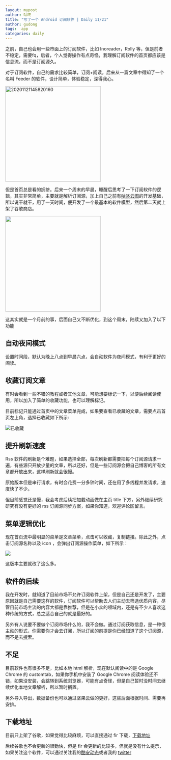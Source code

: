 ```yaml
---
layout: mypost
author: 咕咚
title: "写了一个 Android 订阅软件 | Daily 11/21"
author: gudong
tags:  app 
categories: daily
---
```


之前，自己也会用一些市面上的订阅软件，比如 Inoreader，Rolly 等，但是前者不稳定，需要fq，后者，个人觉得操作有点奇怪，我理解订阅软件的首页都应该是信息流，而不是订阅源久。

对于订阅软件，自己的需求比较简单，订阅+阅读，后来从一篇文章中得知了一个名叫 Feeder 的软件，设计简单，体验稳定，深得我心。

<img src="https://gitee.com/maoruibin/img/raw/master/2020/11/21/20201121145820160.jpg" title= "20201121145820160" alt= "20201121145820160" width="300" >

但是首页总是看的拥挤。后来一个周末的早晨，睡醒后思考了一下订阅软件的逻辑，其实非常简单，主要就是解析订阅源，加上自己之前有[咕咚云图](https://www.coolapk.com/apk/name.gudong.pic)的开发基础，所以说干就干，用了一天时间，便开发了一个最基本的软件模型，然后第二天就上架了谷歌商店。


<img src="https://gitee.com/maoruibin/img/raw/master/2020/11/21/4198d3eef20cb63db6e3241b25908ce7.jpg" width="300"></img>

这其实就是一个月前的事，后面自己又不断优化，到这个周末，陆续又加入了以下功能

##  自动夜间模式
设置时间段，默认为晚上八点到早晨六点，会自动软件为夜间模式，有利于更好的阅读。

##  收藏订阅文章
有时会看到一些不错的教程或者其他文章，可能想要标记一下，以便后续阅读使用，所以加入了简单的收藏功能，也可以理解标记。

目前标记只能通过首页中的文章菜单完成，如果要查看已收藏的文章，需要点击首页左上角，选择已收藏如下所示:

![已收藏](https://gitee.com/maoruibin/img/raw/master/2020/11/21/20201121151130358.jpg)

##  提升刷新速度
Rss 软件的刷新是个难题，如果选择全部，每次刷新都需要把每个订阅源请求一遍，有些源只开放少量的文章，所以还好，但是一些订阅源会把自己博客的所有文章都开放出来，这样刷新就会很慢。

原始版本但是串行请求，有时会花费一分多钟时间，还在用了多线程并发请求，速度快了不少。

但目前感觉还是慢，我会考虑后续把加载动画做在主页 title 下方，另外继续研究研究有没有更好的 rss 订阅源同步方案，如果你知道，欢迎评论区留言。

##  菜单逻辑优化

现在首页流中最明显的菜单是文章菜单，点击可以收藏，复制链接。除此之外，点击订阅源名称以及 icon ，会弹出订阅源操作菜单，如下所示：

![](https://gitee.com/maoruibin/img/raw/master/2020/11/21/20201121152104117.jpg)

这版本主要就改了这么多。

##  软件的后续
我在开发时，就知道了目前市场不允许订阅软件上架，但是自己还是开发了，主要原因就是自己需要这样的软件，订阅软件可以帮助去人们主动去筛选优质内容，尽管目前市场主流的内容大都是靠推荐，但是在小众的领域内，还是有不少人喜欢这种传统的方式，总之适合自己的就是最好的。

另外有人说要不要做个订阅市场什么的，我不会做。通过订阅获取信息，是一种很主动的形式，你需要你才会去订阅，所以订阅的前提是你已经知道了这个订阅源，而不是去搜索。

##  不足
目前软件也有很多不足，比如本地 html 解析，现在默认阅读中的是 Google Chrome 的 customtab，如果你手机中安装了 Google Chrome 阅读体验还不错，如果没安装，会跳转到系统浏览器，可能有点奇怪，但是自己暂时没时间去继续优化本地文章解析，所以暂时搁置。

另外导入导出，数据备份也可以通过坚果云做的更好，这些后面根据时间、需要再安排。

##  下载地址
目前只上架了谷歌，如果觉得比较麻烦，可以直接通过 fir 下载，[下载地址](http://d.firim.pro/gulz)

后续谷歌也不会更新的很勤快，但是 fir 会更新的比较多，但就是没有什么提示，如果关注这个软件，可以通过关注我的[酷安动态](http://www.coolapk.com/u/509587)或者我的 [twitter](https://twitter.com/dxgudong?s=09) 


